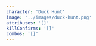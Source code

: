 ```yaml
---
character: 'Duck Hunt'
image: '../images/duck-hunt.png'
attributes: '[]'
killConfirms: '[]'
combos: '[]'
---
```

